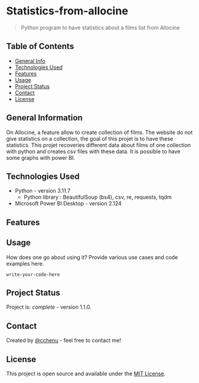 # Statistics-from-allocine
> Python program to have statistics about a films list from Allocine

## Table of Contents
* [General Info](#general-information)
* [Technologies Used](#technologies-used)
* [Features](#features)
* [Usage](#usage)
* [Project Status](#project-status)
* [Contact](#contact)
* [License](#license)


## General Information
On Allocine, a feature allow to create collection of films. The website do not give statistics on a collection, the goal of this projet is to have these statistics. 
This projet recoveries different data about films of one collection with python and creates csv files with these data. It is possible to have some graphs with power BI.

## Technologies Used
- Python - version 3.11.7
  - Python library : BeautifulSoup (bs4), csv, re, requests, tqdm
- Microsoft Power BI Desktop - version 2.124

## Features

## Usage
How does one go about using it?
Provide various use cases and code examples here.

`write-your-code-here`


## Project Status
Project is: _complete_ - version 1.1.0.


## Contact
Created by [@cchenu](https://github.com/cchenu/) - feel free to contact me!

## License
This project is open source and available under the [MIT License](LICENSE).

